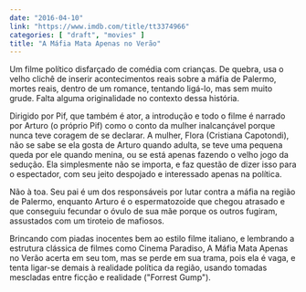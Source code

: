 ```yaml
---
date: "2016-04-10"
link: "https://www.imdb.com/title/tt3374966"
categories: [ "draft", "movies" ]
title: "A Máfia Mata Apenas no Verão"
---
```

Um filme político disfarçado de comédia com crianças. De quebra, usa o velho clichê de inserir acontecimentos reais sobre a máfia de Palermo, mortes reais, dentro de um romance, tentando ligá-lo, mas sem muito grude. Falta alguma originalidade no contexto dessa história.

Dirigido por Pif, que também é ator, a introdução e todo o filme é narrado por Arturo (o próprio Pif) como o conto da mulher inalcançável porque nunca teve coragem de se declarar. A mulher, Flora (Cristiana Capotondi), não se sabe se ela gosta de Arturo quando adulta, se teve uma pequena queda por ele quando menina, ou se está apenas fazendo o velho jogo da sedução. Ela simplesmente não se importa, e faz questão de dizer isso para o espectador, com seu jeito despojado e interessado apenas na política.

Não à toa. Seu pai é um dos responsáveis por lutar contra a máfia na região de Palermo, enquanto Arturo é o espermatozoide que chegou atrasado e que conseguiu fecundar o óvulo de sua mãe porque os outros fugiram, assustados com um tiroteio de mafiosos.

Brincando com piadas inocentes bem ao estilo filme italiano, e lembrando a estrutura clássica de filmes como Cinema Paradiso, A Máfia Mata Apenas no Verão acerta em seu tom, mas se perde em sua trama, pois ela é vaga, e tenta ligar-se demais à realidade política da região, usando tomadas mescladas entre ficção e realidade ("Forrest Gump").
